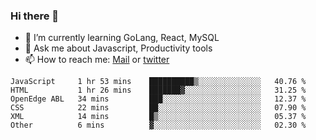 ### Hi there 👋

- 🌱 I’m currently learning GoLang, React, MySQL
- 💬 Ask me about Javascript, Productivity tools 
- 📫 How to reach me: [Mail](mailto:kvaishak47@gmail.com) or [twitter](https://twitter.com/kvaish4k)

<!--START_SECTION:waka-->

```text
JavaScript     1 hr 53 mins    ██████████▒░░░░░░░░░░░░░░   40.76 %
HTML           1 hr 26 mins    ███████▓░░░░░░░░░░░░░░░░░   31.25 %
OpenEdge ABL   34 mins         ███░░░░░░░░░░░░░░░░░░░░░░   12.37 %
CSS            22 mins         ██░░░░░░░░░░░░░░░░░░░░░░░   07.90 %
XML            14 mins         █▒░░░░░░░░░░░░░░░░░░░░░░░   05.37 %
Other          6 mins          ▓░░░░░░░░░░░░░░░░░░░░░░░░   02.30 %
```

<!--END_SECTION:waka-->
